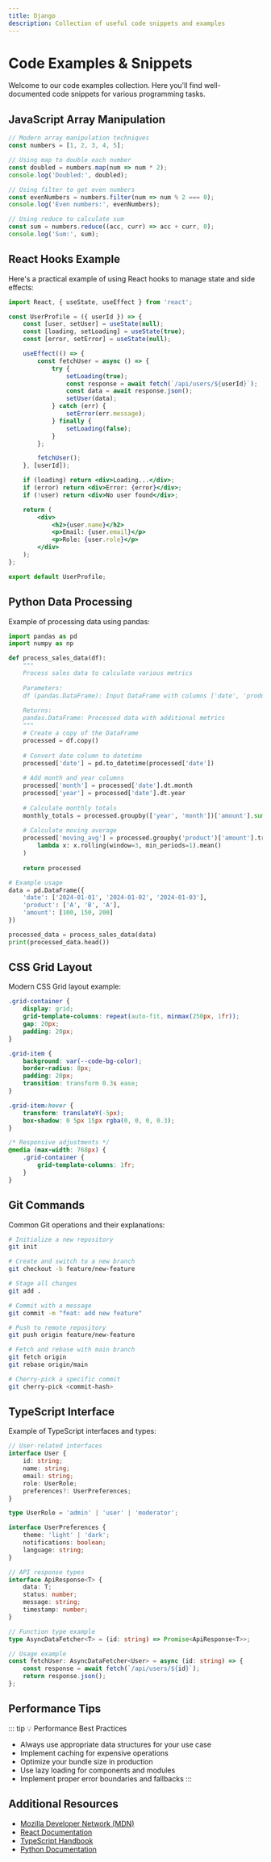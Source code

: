 ```yaml
---
title: Django
description: Collection of useful code snippets and examples
---
```


<script setup>
import { useData } from 'vitepress'
const { theme } = useData()
</script>

# Code Examples & Snippets

Welcome to our code examples collection. Here you'll find well-documented code snippets for various programming tasks.

## JavaScript Array Manipulation

```javascript
// Modern array manipulation techniques
const numbers = [1, 2, 3, 4, 5];

// Using map to double each number
const doubled = numbers.map(num => num * 2);
console.log('Doubled:', doubled);

// Using filter to get even numbers
const evenNumbers = numbers.filter(num => num % 2 === 0);
console.log('Even numbers:', evenNumbers);

// Using reduce to calculate sum
const sum = numbers.reduce((acc, curr) => acc + curr, 0);
console.log('Sum:', sum);
```

## React Hooks Example

Here's a practical example of using React hooks to manage state and side effects:

```jsx
import React, { useState, useEffect } from 'react';

const UserProfile = ({ userId }) => {
    const [user, setUser] = useState(null);
    const [loading, setLoading] = useState(true);
    const [error, setError] = useState(null);

    useEffect(() => {
        const fetchUser = async () => {
            try {
                setLoading(true);
                const response = await fetch(`/api/users/${userId}`);
                const data = await response.json();
                setUser(data);
            } catch (err) {
                setError(err.message);
            } finally {
                setLoading(false);
            }
        };

        fetchUser();
    }, [userId]);

    if (loading) return <div>Loading...</div>;
    if (error) return <div>Error: {error}</div>;
    if (!user) return <div>No user found</div>;

    return (
        <div>
            <h2>{user.name}</h2>
            <p>Email: {user.email}</p>
            <p>Role: {user.role}</p>
        </div>
    );
};

export default UserProfile;
```

## Python Data Processing

Example of processing data using pandas:

```python
import pandas as pd
import numpy as np

def process_sales_data(df):
    """
    Process sales data to calculate various metrics
    
    Parameters:
    df (pandas.DataFrame): Input DataFrame with columns ['date', 'product', 'amount']
    
    Returns:
    pandas.DataFrame: Processed data with additional metrics
    """
    # Create a copy of the DataFrame
    processed = df.copy()
    
    # Convert date column to datetime
    processed['date'] = pd.to_datetime(processed['date'])
    
    # Add month and year columns
    processed['month'] = processed['date'].dt.month
    processed['year'] = processed['date'].dt.year
    
    # Calculate monthly totals
    monthly_totals = processed.groupby(['year', 'month'])['amount'].sum()
    
    # Calculate moving average
    processed['moving_avg'] = processed.groupby('product')['amount'].transform(
        lambda x: x.rolling(window=3, min_periods=1).mean()
    )
    
    return processed

# Example usage
data = pd.DataFrame({
    'date': ['2024-01-01', '2024-01-02', '2024-01-03'],
    'product': ['A', 'B', 'A'],
    'amount': [100, 150, 200]
})

processed_data = process_sales_data(data)
print(processed_data.head())
```

## CSS Grid Layout

Modern CSS Grid layout example:

```css
.grid-container {
    display: grid;
    grid-template-columns: repeat(auto-fit, minmax(250px, 1fr));
    gap: 20px;
    padding: 20px;
}

.grid-item {
    background: var(--code-bg-color);
    border-radius: 8px;
    padding: 20px;
    transition: transform 0.3s ease;
}

.grid-item:hover {
    transform: translateY(-5px);
    box-shadow: 0 5px 15px rgba(0, 0, 0, 0.3);
}

/* Responsive adjustments */
@media (max-width: 768px) {
    .grid-container {
        grid-template-columns: 1fr;
    }
}
```

## Git Commands

Common Git operations and their explanations:

```bash
# Initialize a new repository
git init

# Create and switch to a new branch
git checkout -b feature/new-feature

# Stage all changes
git add .

# Commit with a message
git commit -m "feat: add new feature"

# Push to remote repository
git push origin feature/new-feature

# Fetch and rebase with main branch
git fetch origin
git rebase origin/main

# Cherry-pick a specific commit
git cherry-pick <commit-hash>
```

## TypeScript Interface

Example of TypeScript interfaces and types:

```typescript
// User-related interfaces
interface User {
    id: string;
    name: string;
    email: string;
    role: UserRole;
    preferences?: UserPreferences;
}

type UserRole = 'admin' | 'user' | 'moderator';

interface UserPreferences {
    theme: 'light' | 'dark';
    notifications: boolean;
    language: string;
}

// API response types
interface ApiResponse<T> {
    data: T;
    status: number;
    message: string;
    timestamp: number;
}

// Function type example
type AsyncDataFetcher<T> = (id: string) => Promise<ApiResponse<T>>;

// Usage example
const fetchUser: AsyncDataFetcher<User> = async (id: string) => {
    const response = await fetch(`/api/users/${id}`);
    return response.json();
};
```

## Performance Tips

::: tip 💡 Performance Best Practices
- Always use appropriate data structures for your use case
- Implement caching for expensive operations
- Optimize your bundle size in production
- Use lazy loading for components and modules
- Implement proper error boundaries and fallbacks
  :::

## Additional Resources

- [Mozilla Developer Network (MDN)](https://developer.mozilla.org)
- [React Documentation](https://react.dev)
- [TypeScript Handbook](https://www.typescriptlang.org/docs/)
- [Python Documentation](https://docs.python.org)